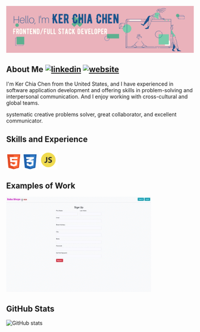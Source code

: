 ![I am a web application developer.](https://github.com/kerchiac/kerchiac/blob/main/Pink%20and%20Peach%20Technology%20LinkedIn%20Banner.png?raw=true)

## About Me [<img src='https://cdn.jsdelivr.net/npm/simple-icons@3.0.1/icons/linkedin.svg' alt='linkedin' height='20'>](https://www.linkedin.com/in/https://kerchiac.github.io/CV//)  [<img src='https://cdn.jsdelivr.net/npm/simple-icons@3.0.1/icons/icloud.svg' alt='website' height='20'>](https://kerchiac.github.io/CV/)  
I'm Ker Chia Chen from the United States, and I have experienced in software application development and offering skills in problem-solving and interpersonal communication. And I enjoy working with cross-cultural and global teams.

systematic creative problems solver, great collaborator, and excellent communicator.


## Skills and Experience
[<img src='https://github.com/kerchiac/kerchiac/blob/main/html_icon.png?raw=true' alt='html' height='40'>]()
[<img src='https://github.com/kerchiac/kerchiac/blob/main/css_icon.png?raw=true' alt='css' height='40'>]()
[<img src='https://github.com/kerchiac/kerchiac/blob/main/js_icon.png?raw=true' alt='js' height='50'>]()

## Examples of Work
[<img src='https://github.com/kerchiac/kerchiac/blob/main/boba.gif?raw=true' alt='boba' height='256'>](https://boba-shop-app.herokuapp.com/)




## GitHub Stats
![GitHub stats](https://github-readme-stats.vercel.app/api?username=kerchiac&show_icons=true)  
